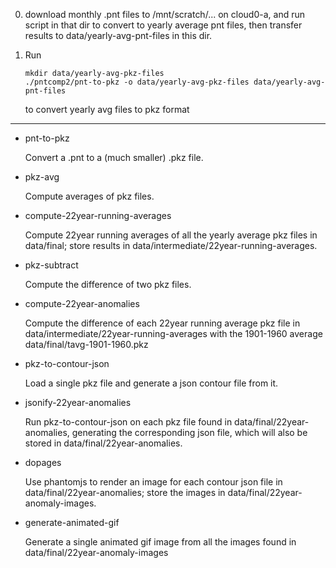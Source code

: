 
0. download monthly .pnt files to /mnt/scratch/... on cloud0-a, and run script in that
   dir to convert to yearly average pnt files, then transfer results to
   data/yearly-avg-pnt-files in this dir.
   
1. Run
   ```
   mkdir data/yearly-avg-pkz-files
   ./pntcomp2/pnt-to-pkz -o data/yearly-avg-pkz-files data/yearly-avg-pnt-files
   ```
   to convert yearly avg files to pkz format

-----------------------------

* pnt-to-pkz

  Convert a .pnt to a (much smaller) .pkz file.

* pkz-avg

  Compute averages of pkz files.
  
* compute-22year-running-averages

  Compute 22year running averages of all the yearly average pkz files in data/final; store results
  in data/intermediate/22year-running-averages.

* pkz-subtract

  Compute the difference of two pkz files.
  
* compute-22year-anomalies

  Compute the difference of each 22year running average pkz file in data/intermediate/22year-running-averages
  with the 1901-1960 average data/final/tavg-1901-1960.pkz 

* pkz-to-contour-json

  Load a single pkz file and generate a json contour file from it.

* jsonify-22year-anomalies

  Run pkz-to-contour-json on each pkz file found in data/final/22year-anomalies, generating
  the corresponding json file, which will also be stored in data/final/22year-anomalies.

* dopages

  Use phantomjs to render an image for each contour json file in data/final/22year-anomalies;
  store the images in data/final/22year-anomaly-images.

* generate-animated-gif

  Generate a single animated gif image from all the images found in data/final/22year-anomaly-images
